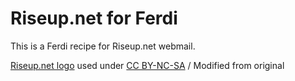 # Riseup.net for Ferdi

This is a Ferdi recipe for Riseup.net webmail.

[Riseup.net logo](https://riseup.net/en/about-us/images) used under [CC BY-NC-SA](https://creativecommons.org/licenses/by-nc-sa/3.0/) / Modified from original
